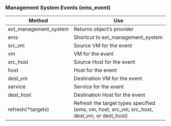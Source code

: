### Management System Events (ems\_event)

| Method                  | Use                                                                                             |
| ----------------------- | ----------------------------------------------------------------------------------------------- |
| ext\_management\_system | Returns object’s provider                                                                       |
| ems                     | Shortcut to ext\_management\_system                                                             |
| src\_vm                 | Source VM for the event                                                                         |
| vm                      | VM for the event                                                                                |
| src\_host               | Source Host for the event                                                                       |
| host                    | Host for the event                                                                              |
| dest\_vm                | Destination VM for the event                                                                    |
| service                 | Service for the event                                                                           |
| dest\_host              | Destination Host for the event                                                                  |
| refresh(\*targets)      | Refresh the target types specified (ems, vm, host, src\_vm, src\_host, dest\_vm, or dest\_host) |
